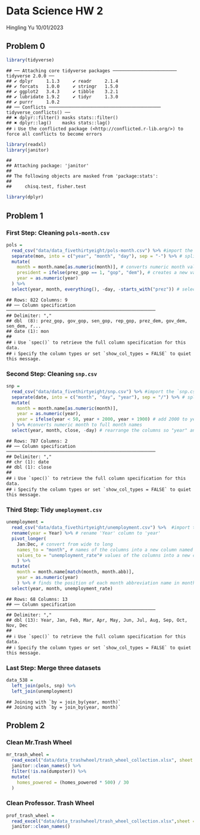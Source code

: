 Data Science HW 2
================
Hingling Yu
10/01/2023

## Problem 0

``` r
library(tidyverse)
```

    ## ── Attaching core tidyverse packages ──────────────────────── tidyverse 2.0.0 ──
    ## ✔ dplyr     1.1.3     ✔ readr     2.1.4
    ## ✔ forcats   1.0.0     ✔ stringr   1.5.0
    ## ✔ ggplot2   3.4.3     ✔ tibble    3.2.1
    ## ✔ lubridate 1.9.2     ✔ tidyr     1.3.0
    ## ✔ purrr     1.0.2     
    ## ── Conflicts ────────────────────────────────────────── tidyverse_conflicts() ──
    ## ✖ dplyr::filter() masks stats::filter()
    ## ✖ dplyr::lag()    masks stats::lag()
    ## ℹ Use the conflicted package (<http://conflicted.r-lib.org/>) to force all conflicts to become errors

``` r
library(readxl)
library(janitor)
```

    ## 
    ## Attaching package: 'janitor'
    ## 
    ## The following objects are masked from 'package:stats':
    ## 
    ##     chisq.test, fisher.test

``` r
library(dplyr)
```

## Problem 1

### First Step: Cleaning `pols-month.csv`

``` r
pols = 
  read_csv("data/data_fivethirtyeight/pols-month.csv") %>% #import the `pols-month.csv` file
  separate(mon, into = c("year", "month", "day"), sep = "-") %>% # split the mon column into three columns: year, month, day using "="
  mutate(
    month = month.name[as.numeric(month)], # converts numeric month values to full month names
    president = ifelse(prez_gop == 1, "gop", "dem"), # creates a new variable president, assign 'gop' if prez_gop = 1, otherwise assign 'dem'
    year = as.numeric(year)
  ) %>% 
  select(year, month, everything(), -day, -starts_with("prez")) # select all variables except 'day' and everything starts with 'prez'
```

    ## Rows: 822 Columns: 9
    ## ── Column specification ────────────────────────────────────────────────────────
    ## Delimiter: ","
    ## dbl  (8): prez_gop, gov_gop, sen_gop, rep_gop, prez_dem, gov_dem, sen_dem, r...
    ## date (1): mon
    ## 
    ## ℹ Use `spec()` to retrieve the full column specification for this data.
    ## ℹ Specify the column types or set `show_col_types = FALSE` to quiet this message.

### Second Step: Cleaning `snp.csv`

``` r
snp = 
  read_csv("data/data_fivethirtyeight/snp.csv") %>% #import the `snp.csv` file
  separate(date, into = c("month", "day", "year"), sep = "/") %>% # split the data column into three columns: month, day, year using "/"
  mutate(
    month = month.name[as.numeric(month)], 
    year = as.numeric(year),
    year = ifelse(year < 50, year + 2000, year + 1900) # add 2000 to years value less than 50, 1900 to years value greater or equal to 50
  ) %>% #converts numeric month to full month names
  select(year, month, close, -day) # rearrange the columns so "year" and "month" at first, then "close". Remove "day"
```

    ## Rows: 787 Columns: 2
    ## ── Column specification ────────────────────────────────────────────────────────
    ## Delimiter: ","
    ## chr (1): date
    ## dbl (1): close
    ## 
    ## ℹ Use `spec()` to retrieve the full column specification for this data.
    ## ℹ Specify the column types or set `show_col_types = FALSE` to quiet this message.

### Third Step: Tidy `umeployment.csv`

``` r
unemployment = 
  read_csv("data/data_fivethirtyeight/unemployment.csv") %>%  #import the `unemployment.csv`
  rename(year = Year) %>% # rename 'Year' column to 'year'
  pivot_longer(
    Jan:Dec, # convert from wide to long
    names_to = "month", # names of the columns into a new column named 'month'
    values_to = "unemployment_rate"# values of the columns into a new column named 'unemployment_rate'
    ) %>% 
  mutate(
    month = month.name[match(month, month.abb)],
    year = as.numeric(year)
    ) %>% # finds the position of each month abbreviation name in month.abb vector then concert these month abbreviation names to full month names
  select(year, month, unemployment_rate) 
```

    ## Rows: 68 Columns: 13
    ## ── Column specification ────────────────────────────────────────────────────────
    ## Delimiter: ","
    ## dbl (13): Year, Jan, Feb, Mar, Apr, May, Jun, Jul, Aug, Sep, Oct, Nov, Dec
    ## 
    ## ℹ Use `spec()` to retrieve the full column specification for this data.
    ## ℹ Specify the column types or set `show_col_types = FALSE` to quiet this message.

### Last Step: Merge three datasets

``` r
data_538 =
  left_join(pols, snp) %>% 
  left_join(unemployment)
```

    ## Joining with `by = join_by(year, month)`
    ## Joining with `by = join_by(year, month)`

## Problem 2

### Clean Mr.Trash Wheel

``` r
mr_trash_wheel =
  read_excel("data/data_trashwheel/trash_wheel_collection.xlsx", sheet = 1, range = "A2:N586") %>% 
  janitor::clean_names() %>% 
  filter(!is.na(dumpster)) %>% 
  mutate(
    homes_powered = (homes_powered * 500) / 30
  )
```

### Clean Professor. Trash Wheel

``` r
prof_trash_wheel =
  read_excel("data/data_trashwheel/trash_wheel_collection.xlsx",sheet = 2, range = "A2:M108") %>% 
  janitor::clean_names()
```
